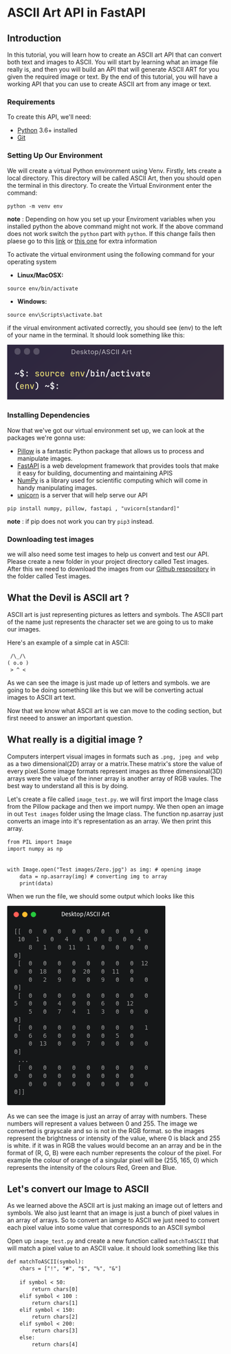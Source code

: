 # ASCII Art API in FastAPI

## Introduction
In this tutorial, you will learn how to create an ASCII art API that can convert both text and images to ASCII. You will start by learning what an image file really is, and then you will build an API that will generate ASCII ART for you given the required image or text. By the end of this tutorial, you will have a working API that you can use to create ASCII art from any image or text.

### Requirements
To create this API, we'll need:
* [Python](https://www.python.org/) 3.6+ installed
* [Git](https://git-scm.com/)

### Setting Up Our Environment
We will create a virtual Python environment using Venv. Firstly, lets create a local directory. This directory will be called ASCII Art, then you should open the terminal in this directory. To create the Virtual Environment enter the command:

```
python -m venv env
```
__note__ : Depending on how you set up your Enviroment variables when you installed python the above command might not work. If the above command does not work switch the `python` part with `python`.  If this change fails then plaese go to this [link](https://docs.python.org/3/library/venv.html) or [this one](https://www.freecodecamp.org/news/how-to-setup-virtual-environments-in-python/) for extra information

To activate the virtual environment using the following command for your operating system

* **Linux/MacOSX:**  
```
source env/bin/activate
```

* **Windows:**  
```
source env\Scripts\activate.bat
```

if the virual environment activated correctly, you should see (env) to the left of your name in the terminal. It should look something like this:

![terminal](Env.png)

### Installing Dependencies
Now that we've got our virtual environment set up, we can look at the packages we're gonna use:

* [Pillow](https://pillow.readthedocs.io/en/) is a fantastic Python package that allows us to process and manipulate images.
* [FastAPI](https://fastapi.tiangolo.com/) is a web development framework that provides tools that make it easy for building, documenting and maintaining APIS
* [NumPy](https://numpy.org/) is a library used for scientific computing which will come in handy manipulating images.
* [unicorn](https://pypi.org/project/unicorn/) is a server that will help serve our API 

```
pip install numpy, pillow, fastapi , "uvicorn[standard]"
```

__note__ : if pip does not work you can try `pip3` instead.

### Downloading test images 
we will also need some test images to help us convert and test our API. Please create a new folder in your project directory called Test images. After this we need to download the images from our [Github respository](https://github.com/maybe-raymond/ASCII-API) in the folder called Test images.


## What the Devil is ASCII art ?
ASCII art is just representing pictures as letters and symbols. The ASCII part of the name just represents the character set we are going to us to make our images.

Here's an example of a simple cat in ASCII:
```
 /\_/\
( o.o )
 > ^ <
```


As we can see the image is just made up of letters and symbols. we are going to be doing something like this but we will be converting actual images to ASCII art text. 

Now that we know what ASCII art is we can move to the coding section, but first neeed to answer an important question. 


## What really is a digitial image ?
Computers interpert visual images in formats such as `.png, jpeg and webp` as a two dimensional(2D) array or a matrix.These matrix's store the value of every pixel.Some image formats represent images as three dimensional(3D) arrays were the value of the inner array is another array of RGB vaules. The best way to understand all this is by doing. 

Let's create a file called `image_test.py`. we will first import the Image class from the Pillow package and then we import numpy. We then open an image in out `Test images` folder using the Image class. The function np.asarray just converts an image into it's representation as an array. We then print this array.

```
from PIL import Image
import numpy as np 


with Image.open("Test images/Zero.jpg") as img: # opening image
    data = np.asarray(img) # converting img to array
    print(data)

```

When we run the file, we should some output which looks like this

![2d Array output](2dArray.png)

As we can see the image is just an array of array with numbers. These numbers will represent a values between 0 and 255. The image we converted is grayscale and so is not in the RGB format. so the images represent the brightness or intensity of the value, where 0 is black and 255 is white. if it was in RGB the values would become an an array and be in the format of (R, G, B) were each number represents the colour of the pixel. For example the colour of orange of a singular pixel will be (255, 165, 0) which represents the intensity of the colours Red, Green and Blue.

## Let's convert our Image to ASCII
As we learned above the ASCII art is just making an image out of letters and symbols. We also just learnt that an image is just a bunch of pixel values in an array of arrays. So to convert an iamge to ASCII we just need to convert each pixel value into some value that corresponds to an ASCII symbol

Open up `image_test.py` and create a new function called `matchToASCII` that will match a pixel value to an ASCII value. it should look something like this


```
def matchToASCII(symbol):
    chars = ["!", "#", "$", "%", "&"]
    
    if symbol < 50:
        return chars[0]
    elif symbol < 100 :
        return chars[1]
    elif symbol < 150:
        return chars[2]
    elif symbol < 200:
        return chars[3]
    else:
        return chars[4]

```

